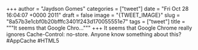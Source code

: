 
+++
author = "Jaydson Gomes"
categories = ["tweet"]
date = "Fri Oct 28 16:04:07 +0000 2011"
draft = false
image = "{TWEET_IMAGE}"
slug = "8a57b3e1cbf0b20bfffc3401f243d170055551e7"
tags = ["tweet"]
title = """It seems that Google Chro..."""
+++
It seems that Google Chrome really ignores Cache-Control: no-store. Anyone know something about this? #AppCache #HTML5
